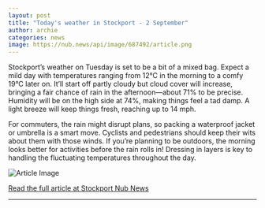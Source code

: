 ```yaml
---
layout: post
title: "Today's weather in Stockport - 2 September"
author: archie
categories: news
image: https://nub.news/api/image/687492/article.png
---
```

Stockport’s weather on Tuesday is set to be a bit of a mixed bag. Expect a mild day with temperatures ranging from 12°C in the morning to a comfy 19°C later on. It’ll start off partly cloudy but cloud cover will increase, bringing a fair chance of rain in the afternoon—about 71% to be precise. Humidity will be on the high side at 74%, making things feel a tad damp. A light breeze will keep things fresh, reaching up to 14 mph.

For commuters, the rain might disrupt plans, so packing a waterproof jacket or umbrella is a smart move. Cyclists and pedestrians should keep their wits about them with those winds. If you’re planning to be outdoors, the morning looks better for activities before the rain rolls in! Dressing in layers is key to handling the fluctuating temperatures throughout the day.

![Article Image](https://nub.news/api/image/687492/article.png)

[Read the full article at Stockport Nub News](https://stockport.nub.news/news/weather-news/todays-weather-in-stockport-2-september-270591)

---
